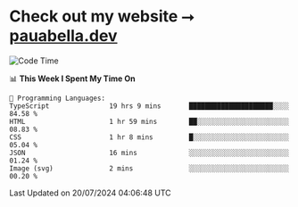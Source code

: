 # Check out my website ⭢ [pauabella.dev](https://pauabella.dev)

<!--START_SECTION:waka-->
![Code Time](http://img.shields.io/badge/Code%20Time-3%2C584%20hrs%201%20min-blue)

📊 **This Week I Spent My Time On** 

```text
💬 Programming Languages: 
TypeScript               19 hrs 9 mins       █████████████████████░░░░   84.58 % 
HTML                     1 hr 59 mins        ██░░░░░░░░░░░░░░░░░░░░░░░   08.83 % 
CSS                      1 hr 8 mins         █░░░░░░░░░░░░░░░░░░░░░░░░   05.04 % 
JSON                     16 mins             ░░░░░░░░░░░░░░░░░░░░░░░░░   01.24 % 
Image (svg)              2 mins              ░░░░░░░░░░░░░░░░░░░░░░░░░   00.20 % 
```


 Last Updated on 20/07/2024 04:06:48 UTC
<!--END_SECTION:waka-->
